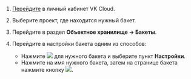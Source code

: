 1. [Перейдите](https://msk.cloud.vk.com/app) в личный кабинет VK Cloud.
1. Выберите проект, где находится нужный бакет.
1. Перейдите в раздел **Объектное хранилище → Бакеты**.
1. Перейдите в настройки бакета одним из способов:

   - Нажмите ![ ](/ru/assets/more-icon.svg "inline") для нужного бакета и выберите пункт **Настройки**.
   - Нажмите на имя нужного бакета, затем на странице бакета нажмите кнопку ![ ](/ru/assets/settings-icon.svg "inline").
